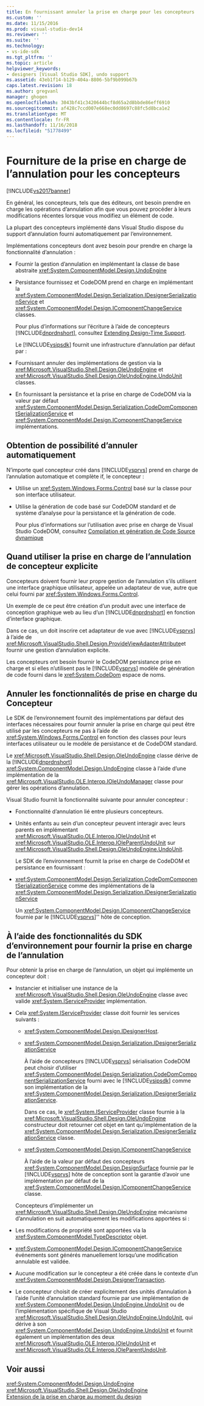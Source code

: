 ```yaml
---
title: En fournissant annuler la prise en charge pour les concepteurs | Microsoft Docs
ms.custom: ''
ms.date: 11/15/2016
ms.prod: visual-studio-dev14
ms.reviewer: ''
ms.suite: ''
ms.technology:
- vs-ide-sdk
ms.tgt_pltfrm: ''
ms.topic: article
helpviewer_keywords:
- designers [Visual Studio SDK], undo support
ms.assetid: 43eb1f14-b129-404a-8806-5bf9b099b67b
caps.latest.revision: 18
ms.author: gregvanl
manager: ghogen
ms.openlocfilehash: 3043bf41c3420644bcf8d65a2d8bbde86eff6910
ms.sourcegitcommit: af428c7ccd007e668ec0dd8697c88fc5d8bca1e2
ms.translationtype: MT
ms.contentlocale: fr-FR
ms.lasthandoff: 11/16/2018
ms.locfileid: "51778499"
---
```

# <a name="supplying-undo-support-to-designers"></a>Fourniture de la prise en charge de l’annulation pour les concepteurs
[!INCLUDE[vs2017banner](../includes/vs2017banner.md)]

En général, les concepteurs, tels que des éditeurs, ont besoin prendre en charge les opérations d’annulation afin que vous pouvez procéder à leurs modifications récentes lorsque vous modifiez un élément de code.  
  
 La plupart des concepteurs implémenté dans Visual Studio dispose du support d’annulation fourni automatiquement par l’environnement.  
  
 Implémentations concepteurs dont avez besoin pour prendre en charge la fonctionnalité d’annulation :  
  
- Fournir la gestion d’annulation en implémentant la classe de base abstraite <xref:System.ComponentModel.Design.UndoEngine>  
  
- Persistance fournissez et CodeDOM prend en charge en implémentant la <xref:System.ComponentModel.Design.Serialization.IDesignerSerializationService> et <xref:System.ComponentModel.Design.IComponentChangeService> classes.  
  
  Pour plus d’informations sur l’écriture à l’aide de concepteurs [!INCLUDE[dnprdnshort](../includes/dnprdnshort-md.md)], consultez [Extending Design-Time Support](http://msdn.microsoft.com/library/d6ac8a6a-42fd-4bc8-bf33-b212811297e2).  
  
  Le [!INCLUDE[vsipsdk](../includes/vsipsdk-md.md)] fournit une infrastructure d’annulation par défaut par :  
  
- Fournissant annuler des implémentations de gestion via la <xref:Microsoft.VisualStudio.Shell.Design.OleUndoEngine> et <xref:Microsoft.VisualStudio.Shell.Design.OleUndoEngine.UndoUnit> classes.  
  
- En fournissant la persistance et la prise en charge de CodeDOM via la valeur par défaut <xref:System.ComponentModel.Design.Serialization.CodeDomComponentSerializationService> et <xref:System.ComponentModel.Design.IComponentChangeService> implémentations.  
  
## <a name="obtaining-undo-support-automatically"></a>Obtention de possibilité d’annuler automatiquement  
 N’importe quel concepteur créé dans [!INCLUDE[vsprvs](../includes/vsprvs-md.md)] prend en charge de l’annulation automatique et complète if, le concepteur :  
  
-   Utilise un <xref:System.Windows.Forms.Control> basé sur la classe pour son interface utilisateur.  
  
-   Utilise la génération de code basé sur CodeDOM standard et de système d’analyse pour la persistance et la génération de code.  
  
     Pour plus d’informations sur l’utilisation avec prise en charge de Visual Studio CodeDOM, consultez [Compilation et génération de Code Source dynamique](http://msdn.microsoft.com/library/d077a3e8-bd81-4bdf-b6a3-323857ea30fb)  
  
## <a name="when-to-use-explicit-designer-undo-support"></a>Quand utiliser la prise en charge de l’annulation de concepteur explicite  
 Concepteurs doivent fournir leur propre gestion de l’annulation s’ils utilisent une interface graphique utilisateur, appelée un adaptateur de vue, autre que celui fourni par <xref:System.Windows.Forms.Control>.  
  
 Un exemple de ce peut être création d’un produit avec une interface de conception graphique web au lieu d’un [!INCLUDE[dnprdnshort](../includes/dnprdnshort-md.md)] en fonction d’interface graphique.  
  
 Dans ce cas, un doit inscrire cet adaptateur de vue avec [!INCLUDE[vsprvs](../includes/vsprvs-md.md)] à l’aide de <xref:Microsoft.VisualStudio.Shell.Design.ProvideViewAdapterAttribute>et fournir une gestion d’annulation explicite.  
  
 Les concepteurs ont besoin fournir le CodeDOM persistance prise en charge et si elles n’utilisent pas le [!INCLUDE[vsprvs](../includes/vsprvs-md.md)] modèle de génération de code fourni dans le <xref:System.CodeDom> espace de noms.  
  
## <a name="undo-support-features-of-the-designer"></a>Annuler les fonctionnalités de prise en charge du Concepteur  
 Le SDK de l’environnement fournit des implémentations par défaut des interfaces nécessaires pour fournir annuler la prise en charge qui peut être utilisé par les concepteurs ne pas à l’aide de <xref:System.Windows.Forms.Control> en fonction des classes pour leurs interfaces utilisateur ou le modèle de persistance et de CodeDOM standard.  
  
 Le <xref:Microsoft.VisualStudio.Shell.Design.OleUndoEngine> classe dérive de la [!INCLUDE[dnprdnshort](../includes/dnprdnshort-md.md)] <xref:System.ComponentModel.Design.UndoEngine> classe à l’aide d’une implémentation de la <xref:Microsoft.VisualStudio.OLE.Interop.IOleUndoManager> classe pour gérer les opérations d’annulation.  
  
 Visual Studio fournit la fonctionnalité suivante pour annuler concepteur :  
  
- Fonctionnalité d’annulation lié entre plusieurs concepteurs.  
  
- Unités enfants au sein d’un concepteur peuvent interagir avec leurs parents en implémentant <xref:Microsoft.VisualStudio.OLE.Interop.IOleUndoUnit> et <xref:Microsoft.VisualStudio.OLE.Interop.IOleParentUndoUnit> sur <xref:Microsoft.VisualStudio.Shell.Design.OleUndoEngine.UndoUnit>.  
  
  Le SDK de l’environnement fournit la prise en charge de CodeDOM et persistance en fournissant :  
  
- <xref:System.ComponentModel.Design.Serialization.CodeDomComponentSerializationService> comme des implémentations de la <xref:System.ComponentModel.Design.Serialization.IDesignerSerializationService>  
  
  Un <xref:System.ComponentModel.Design.IComponentChangeService> fournie par le [!INCLUDE[vsprvs](../includes/vsprvs-md.md)]'' hôte de conception.  
  
## <a name="using-the-environment-sdk-features-to-supply-undo-support"></a>À l’aide des fonctionnalités du SDK d’environnement pour fournir la prise en charge de l’annulation  
 Pour obtenir la prise en charge de l’annulation, un objet qui implémente un concepteur doit :  
  
- Instancier et initialiser une instance de la <xref:Microsoft.VisualStudio.Shell.Design.OleUndoEngine> classe avec valide <xref:System.IServiceProvider> implémentation.  
  
- Cela <xref:System.IServiceProvider> classe doit fournir les services suivants :  
  
  -   <xref:System.ComponentModel.Design.IDesignerHost>.  
  
  -   <xref:System.ComponentModel.Design.Serialization.IDesignerSerializationService>  
  
       À l’aide de concepteurs [!INCLUDE[vsprvs](../includes/vsprvs-md.md)] sérialisation CodeDOM peut choisir d’utiliser <xref:System.ComponentModel.Design.Serialization.CodeDomComponentSerializationService> fourni avec le [!INCLUDE[vsipsdk](../includes/vsipsdk-md.md)] comme son implémentation de la <xref:System.ComponentModel.Design.Serialization.IDesignerSerializationService>.  
  
       Dans ce cas, le <xref:System.IServiceProvider> classe fournie à la <xref:Microsoft.VisualStudio.Shell.Design.OleUndoEngine> constructeur doit retourner cet objet en tant qu’implémentation de la <xref:System.ComponentModel.Design.Serialization.IDesignerSerializationService> classe.  
  
  -   <xref:System.ComponentModel.Design.IComponentChangeService>  
  
       À l’aide de la valeur par défaut des concepteurs <xref:System.ComponentModel.Design.DesignSurface> fournie par le [!INCLUDE[vsprvs](../includes/vsprvs-md.md)] hôte de conception sont la garantie d’avoir une implémentation par défaut de la <xref:System.ComponentModel.Design.IComponentChangeService> classe.  
  
  Concepteurs d’implémenter un <xref:Microsoft.VisualStudio.Shell.Design.OleUndoEngine> mécanisme d’annulation en suit automatiquement les modifications apportées si :  
  
- Les modifications de propriété sont apportées via la <xref:System.ComponentModel.TypeDescriptor> objet.  
  
- <xref:System.ComponentModel.Design.IComponentChangeService> événements sont générés manuellement lorsqu’une modification annulable est validée.  
  
- Aucune modification sur le concepteur a été créée dans le contexte d’un <xref:System.ComponentModel.Design.DesignerTransaction>.  
  
- Le concepteur choisit de créer explicitement des unités d’annulation à l’aide l’unité d’annulation standard fournie par une implémentation de <xref:System.ComponentModel.Design.UndoEngine.UndoUnit> ou de l’implémentation spécifique de Visual Studio <xref:Microsoft.VisualStudio.Shell.Design.OleUndoEngine.UndoUnit>, qui dérive à son <xref:System.ComponentModel.Design.UndoEngine.UndoUnit> et fournit également un implémentation des deux <xref:Microsoft.VisualStudio.OLE.Interop.IOleUndoUnit> et <xref:Microsoft.VisualStudio.OLE.Interop.IOleParentUndoUnit>.  
  
## <a name="see-also"></a>Voir aussi  
 <xref:System.ComponentModel.Design.UndoEngine>   
 <xref:Microsoft.VisualStudio.Shell.Design.OleUndoEngine>   
 [Extension de la prise en charge au moment du design](http://msdn.microsoft.com/library/d6ac8a6a-42fd-4bc8-bf33-b212811297e2)

